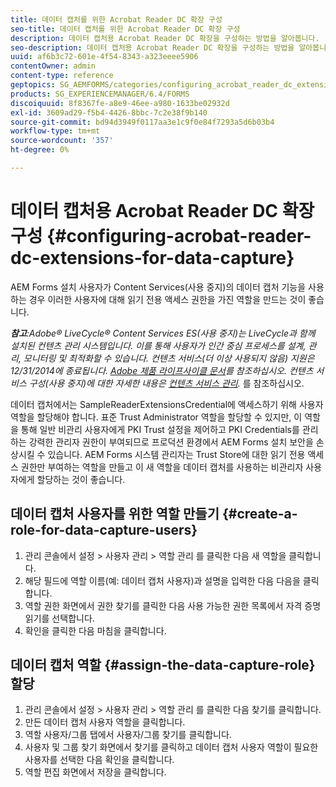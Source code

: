 ```yaml
---
title: 데이터 캡처를 위한 Acrobat Reader DC 확장 구성
seo-title: 데이터 캡처를 위한 Acrobat Reader DC 확장 구성
description: 데이터 캡처용 Acrobat Reader DC 확장을 구성하는 방법을 알아봅니다.
seo-description: 데이터 캡처용 Acrobat Reader DC 확장을 구성하는 방법을 알아봅니다.
uuid: af6b3c72-601e-4f54-8343-a323eeee5906
contentOwner: admin
content-type: reference
geptopics: SG_AEMFORMS/categories/configuring_acrobat_reader_dc_extensions
products: SG_EXPERIENCEMANAGER/6.4/FORMS
discoiquuid: 8f8367fe-a8e9-46ee-a980-1633be02932d
exl-id: 3609ad29-f5b4-4426-8bbc-7c2e38f9b140
source-git-commit: bd94d3949f0117aa3e1c9f0e84f7293a5d6b03b4
workflow-type: tm+mt
source-wordcount: '357'
ht-degree: 0%

---
```


# 데이터 캡처용 Acrobat Reader DC 확장 구성 {#configuring-acrobat-reader-dc-extensions-for-data-capture}

AEM Forms 설치 사용자가 Content Services(사용 중지)의 데이터 캡처 기능을 사용하는 경우 이러한 사용자에 대해 읽기 전용 액세스 권한을 가진 역할을 만드는 것이 좋습니다.

***참고&#x200B;**:Adobe® LiveCycle® Content Services ES(사용 중지)는 LiveCycle과 함께 설치된 컨텐츠 관리 시스템입니다. 이를 통해 사용자가 인간 중심 프로세스를 설계, 관리, 모니터링 및 최적화할 수 있습니다. 컨텐츠 서비스(더 이상 사용되지 않음) 지원은 12/31/2014에 종료됩니다. [Adobe 제품 라이프사이클 문서](https://www.adobe.com/support/products/enterprise/eol/eol_matrix.html)를 참조하십시오. 컨텐츠 서비스 구성(사용 중지)에 대한 자세한 내용은 [컨텐츠 서비스 관리](https://help.adobe.com/en_US/livecycle/9.0/admin_contentservices.pdf).* 를 참조하십시오.

데이터 캡처에서는 SampleReaderExtensionsCredential에 액세스하기 위해 사용자 역할을 할당해야 합니다. 표준 Trust Administrator 역할을 할당할 수 있지만, 이 역할을 통해 일반 비관리 사용자에게 PKI Trust 설정을 제어하고 PKI Credentials를 관리하는 강력한 관리자 권한이 부여되므로 프로덕션 환경에서 AEM Forms 설치 보안을 손상시킬 수 있습니다. AEM Forms 시스템 관리자는 Trust Store에 대한 읽기 전용 액세스 권한만 부여하는 역할을 만들고 이 새 역할을 데이터 캡처를 사용하는 비관리자 사용자에게 할당하는 것이 좋습니다.

## 데이터 캡처 사용자를 위한 역할 만들기 {#create-a-role-for-data-capture-users}

1. 관리 콘솔에서 설정 > 사용자 관리 > 역할 관리 를 클릭한 다음 새 역할을 클릭합니다.
1. 해당 필드에 역할 이름(예: 데이터 캡처 사용자)과 설명을 입력한 다음 다음을 클릭합니다.
1. 역할 권한 화면에서 권한 찾기를 클릭한 다음 사용 가능한 권한 목록에서 자격 증명 읽기를 선택합니다.
1. 확인을 클릭한 다음 마침을 클릭합니다.

## 데이터 캡처 역할 {#assign-the-data-capture-role} 할당

1. 관리 콘솔에서 설정 > 사용자 관리 > 역할 관리 를 클릭한 다음 찾기를 클릭합니다.
1. 만든 데이터 캡처 사용자 역할을 클릭합니다.
1. 역할 사용자/그룹 탭에서 사용자/그룹 찾기를 클릭합니다.
1. 사용자 및 그룹 찾기 화면에서 찾기를 클릭하고 데이터 캡처 사용자 역할이 필요한 사용자를 선택한 다음 확인을 클릭합니다.
1. 역할 편집 화면에서 저장을 클릭합니다.
